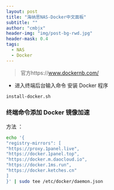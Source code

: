 ```yaml
---
layout: post
title: "海纳思NAS-Docker中文面板"
subtitle: ""
author: "cmbjx"
header-img: "img/post-bg-rwd.jpg"
header-mask: 0.4
tags:
  - NAS
  - Docker
---
```


> 官方https://www.dockernb.com/

- 进入终端后台输入命令
安装 Docker 程序
```sh
install-docker.sh
```

### 终端命令添加 Docker 镜像加速
方法 ：
```sh
echo '{
"registry-mirrors": [
"https://proxy.1panel.live",
"https://docker.1panel.top",
"https://docker.m.daocloud.io",
"https://docker.1ms.run",
"https://docker.ketches.cn"
]
}' | sudo tee /etc/docker/daemon.json
```

